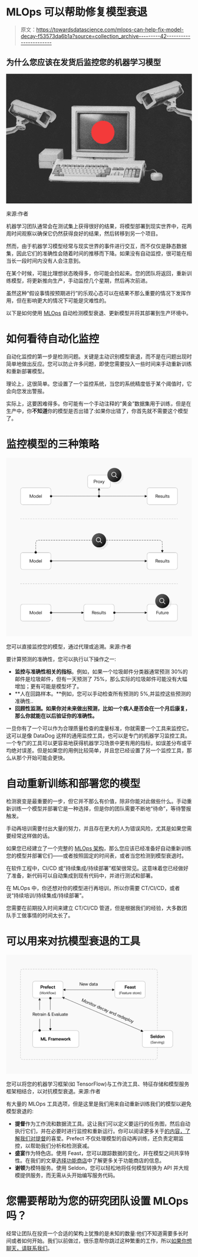 # MLOps 可以帮助修复模型衰退

> 原文：<https://towardsdatascience.com/mlops-can-help-fix-model-decay-f53573da6b1a?source=collection_archive---------42----------------------->

## 为什么您应该在发货后监控您的机器学习模型

![](img/819969fa58f44696e8f918c2db350d08.png)

来源:作者

机器学习团队通常会在测试集上获得很好的结果，将模型部署到现实世界中，花两周时间观察以确保它仍然获得良好的结果，然后转移到另一个项目。

然而，由于机器学习模型经常与现实世界的事件进行交互，而不仅仅是静态数据集，因此它们的准确性会随着时间的推移而下降。如果没有自动监控，很可能在相当长一段时间内没有人会注意到。

在某个时候，可能比理想状态晚得多，你可能会捡起来。您的团队将返回，重新训练模型，将更新推向生产，手动监控几个星期，然后再次前进。

虽然这种“假设事情按预期进行”的乐观心态可以在结果不那么重要的情况下发挥作用，但在影响更大的情况下可能是灾难性的。

以下是如何使用 [MLOps](https://datarevenue.com/en-blog/mlops-for-research-teams) 自动检测模型衰退、更新模型并将其部署到生产环境中。

# 如何看待自动化监控

自动化监控的第一步是检测问题。关键是主动识别模型衰退，而不是在问题出现时简单地做出反应。您可以防止许多问题，即使您需要投入一些时间来手动重新训练和重新部署模型。

理论上，这很简单。您设置了一个监控系统，当您的系统精度低于某个阈值时，它会向您发出警报。

实际上，这要困难得多。你可能有一个手动注释的“黄金”数据集用于训练，但是在生产中，你**不知道**你的模型是否出错了:如果你出错了，你首先就不需要这个模型了。

# 监控模型的三种策略

![](img/958bd9a2b4f555b30d900e678e895666.png)

您可以直接监控您的模型，通过代理或追溯。来源:作者

要计算预测的准确性，您可以执行以下操作之一:

*   **监控与准确性相关的指标**。例如，如果一个垃圾邮件分类器通常预测 30%的邮件是垃圾邮件，但有一天预测了 75%，那么实际的垃圾邮件可能没有大幅增加；更有可能是模型坏了。
*   **人在回路样本。**例如，您可以手动检查所有预测的 5%,并监控这些预测的准确性..
*   **回顾性监测。如果你对未来做出预测，比如一个病人是否会在一个月后康复，那么你就能在以后验证你的准确性。**

一旦你有了一个可以作为合理质量检查的度量标准，你就需要一个工具来监控它。这可以是像 DataDog 这样的通用监控工具，也可以是专门的机器学习监控工具。一个专门的工具可以更容易地获得机器学习场景中更有用的指标，如误差分布或平均绝对误差。但是如果您的用例比较简单，并且您已经设置了另一个监控工具，那么从那个开始可能会更快。

# 自动重新训练和部署您的模型

检测衰变是最重要的一步，但它并不那么有价值，除非你能对此做些什么。手动重新训练一个模型并部署它是一种选择，但是你的团队需要不断地“待命”，等待警报触发。

手动再培训需要付出大量的努力，并且存在更大的人为错误风险，尤其是如果您需要经常这样做的话。

如果您已经建立了一个完整的 [MLOps 架构](https://datarevenue.com/en-blog/machine-learning-project-architecture)，那么您应该已经准备好自动重新训练您的模型并部署它们——或者按照固定的时间表，或者当您检测到模型衰退时。

在软件工程中，CI/CD 或“持续集成/持续部署”框架很常见。这意味着您已经做好了准备，新代码可以自动集成到现有代码中，并进行测试和部署。

在 MLOps 中，你还想对你的模型进行再培训，所以你需要 CT/CI/CD，或者说“持续培训/持续集成/持续部署”。

您需要在前期投入时间来建立 CT/CI/CD 管道，但是根据我们的经验，大多数团队手工做事情的时间太长了。

# 可以用来对抗模型衰退的工具

![](img/2712718fc9604e3d1c3d446e311a934d.png)

您可以将您的机器学习框架(如 TensorFlow)与工作流工具、特征存储和模型服务框架相结合，以对抗模型衰退。来源:作者

有大量的 MLOps 工具选项，但是这里是我们用来自动重新训练我们的模型以避免模型衰退的:

*   **提督**作为工作流和数据流工具。这让我们可以定义要运行的任务图，然后自动执行它们，并在必要时进行监控和重新运行。你可以阅读更多关于[的内容，了解我们对提督](https://datarevenue.com/en-blog/what-we-are-loving-about-prefect)的喜爱。Prefect 不仅处理模型的自动再训练，还负责定期监控，以帮助我们分析和检测衰减。
*   **盛宴**作为特色店。使用 Feast，您可以跟踪数据的变化，并在模型之间共享特性。在我们的文章[选择功能商店](https://datarevenue.com/en-blog/feature-store-feast-vs-hopsworks)中了解更多关于功能商店的信息。
*   **谢顿**为模特服务。使用 Seldon，您可以轻松地将任何模型转换为 API 并大规模提供服务，而无需从头开始编写服务代码。

# 您需要帮助为您的研究团队设置 MLOps 吗？

经常让团队在投资一个合适的架构上犹豫的是未知的数量:他们不知道需要多长时间或者如何开始。我们以前做过，很乐意帮你跳过这种繁重的工作，所以[如果你想聊天，请联系我们](https://datarevenue.com/en-contact)。